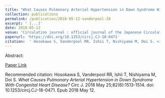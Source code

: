 ```yaml
--- 
title: "What Causes Pulmonary Arterial Hypertension in Down Syndrome With Congenital Heart Disease?" 
collection: publications 
permalink: /publication/2018-05-12-vanderpool-28 
excerpt: ' [...]' 
date: 2018-05-12 
venue: 'Circulation journal : official journal of the Japanese Circulation Society' 
paperurl: 'https://doi.org/10.1253/circj.CJ-18-0471' 
citation:  ' Hosokawa S, Vanderpool RR, Ishii T, Nishiyama M, Doi S. <i>What Causes Pulmonary Arterial Hypertension in Down Syndrome With Congenital Heart Disease?</i> Circ J. 2018 May 25;82(6):1513-1514. doi: 10.1253/circj.CJ-18-0471. Epub 2018 May 12.' 
--- 
```

Abstract:    
 
[Paper Link](https://doi.org/10.1253/circj.CJ-18-0471) 
 
Recommended citation:  Hosokawa S, Vanderpool RR, Ishii T, Nishiyama M, Doi S. <i>What Causes Pulmonary Arterial Hypertension in Down Syndrome With Congenital Heart Disease?</i> Circ J. 2018 May 25;82(6):1513-1514. doi: 10.1253/circj.CJ-18-0471. Epub 2018 May 12. 
